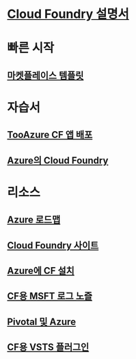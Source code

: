 # [Cloud Foundry 설명서](index.md)
# 빠른 시작
## [마켓플레이스 템플릿](https://azuremarketplace.microsoft.com/marketplace/apps/pivotal.pivotal-cloud-foundry)
# 자습서
## [TooAzure CF 앱 배포](/azure/virtual-machines/linux/cloudfoundry-deploy-your-first-app)
## [Azure의 Cloud Foundry](/azure/virtual-machines/linux/cloudfoundry-get-started)
# 리소스
## [Azure 로드맵](https://azure.microsoft.com/roadmap/)
## [Cloud Foundry 사이트](https://docs.cloudfoundry.org/)
## [Azure에 CF 설치](https://docs.pivotal.io/pivotalcf/1-11/customizing/pcf_azure.html)
## [CF용 MSFT 로그 노즐](https://github.com/Azure/oms-log-analytics-firehose-nozzle)
## [Pivotal 및 Azure](https://pivotal.io/partners/microsoft)
## [CF용 VSTS 플러그인](https://github.com/Microsoft/vsts-cloudfoundry)
